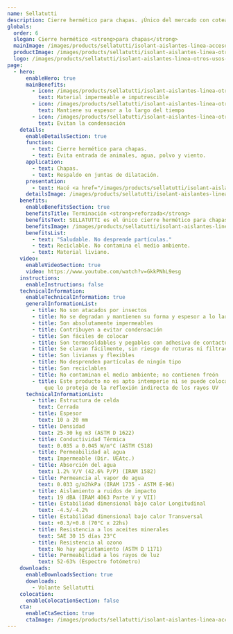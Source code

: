 ```yaml
---
name: Sellatutti
description: Cierre hermético para chapas. ¡Único del mercado con coteado reforzado!
globals:
  order: 6
  slogan: Cierre hermético <strong>para chapas</strong>
  mainImage: /images/products/sellatutti/isolant-aislantes-linea-accesorios-sellatutti-imagen-fondo.jpg
  productImage: /images/products/sellatutti/isolant-aislantes-linea-otros-usos-sellatutti-producto-rollo.png
  logo: /images/products/sellatutti/isolant-aislantes-linea-otros-usos-sellatutti-logo.jpg
page:
  - hero:
      enableHero: true
      mainBenefits:
        - icon: /images/products/sellatutti/isolant-aislantes-linea-otros-usos-sellatutti-beneficio-1.svg
          text: Material impermeable e imputrescible
        - icon: /images/products/sellatutti/isolant-aislantes-linea-otros-usos-sellatutti-beneficio-2.svg
          text: Mantiene su espesor a lo largo del tiempo
        - icon: /images/products/sellatutti/isolant-aislantes-linea-otros-usos-sellatutti-beneficio-3.svg
          text: Evitan la condensación
    details:
      enableDetailsSection: true
      function:
        - text: Cierre hermético para chapas.
        - text: Evita entrada de animales, agua, polvo y viento.
      application:
        - text: Chapas.
        - text: Respaldo en juntas de dilatación.
      presentation:
        - text: Hacé <a href="/images/products/sellatutti/isolant-aislantes-linea-vivienda-sellatutti-presentaciones.webp" target="_blank" rel="noopener noreferrer" class="font-bold">click acá</a> para ver todas las presentaciones disponibles
      detailsImage: /images/products/sellatutti/isolant-aislantes-linea-otros-usos-sellatutti-imagen-detalle.jpg
    benefits:
      enableBenefitsSection: true
      benefitsTitle: Terminación <strong>reforzada</strong>
      benefitsText: SELLATUTTI es el único cierre hermético para chapas y juntas, que presenta una terminación reforzada en ambas cara. Esto alarga su vida útil y lo hace más difícil de romper para pájaros y animales.
      benefitsImage: /images/products/sellatutti/isolant-aislantes-linea-otros-usos-sellatutti-beneficio-exclusivo.jpg
      benefitsList:
        - text: "Saludable. No desprende partículas."
        - text: Reciclable. No contamina el medio ambiente.
        - text: Material liviano.
    video:
      enableVideoSection: true
      video: https://www.youtube.com/watch?v=GkkPNhL9esg
    instructions:
      enableInstructions: false
    technicalInformation:
      enableTechnicalInformation: true
      generalInformationList:
        - title: No son atacados por insectos
        - title: No se degradan y mantienen su forma y espesor a lo largo del tiempo
        - title: Son absolutamente impermeables
        - title: Contribuyen a evitar condensación
        - title: Son fáciles de colocar
        - title: Son termosoldables y pegables con adhesivo de contacto
        - title: Se clavan fácilmente, sin riesgo de roturas ni filtraciones
        - title: Son livianas y flexibles
        - title: No desprenden partículas de ningún tipo
        - title: Son reciclables
        - title: No contaminan el medio ambiente; no contienen freón
        - title: Este producto no es apto intemperie ni se puede colocar sin un cielorraso
            que lo proteja de la reflexión indirecta de los rayos UV
      technicalInformationList:
        - title: Estructura de celda
          text: Cerrada
        - title: Espesor
          text: 10 a 20 mm
        - title: Densidad
          text: 25-30 kg m3 (ASTM D 1622)
        - title: Conductividad Térmica
          text: 0.035 a 0.045 W/m°C (ASTM C518)
        - title: Permeabilidad al agua
          text: Impermeable (Dir. UEAtc.)
        - title: Absorción del agua
          text: 1.2% V/V (42.6% P/P) (IRAM 1582)
        - title: Permeancia al vapor de agua
          text: 0.033 g/m2hkPa (IRAM 1735 - ASTM E-96)
        - title: Aislamiento a ruidos de impacto
          text: 19 dBA (IRAM 4063 Parte V y VII)
        - title: Estabilidad dimensional bajo calor Longitudinal
          text: -4.5/-4.2%
        - title: Estabilidad dimensional bajo calor Transversal
          text: +0.3/+0.8 (70°C x 22hs)
        - title: Resistencia a los aceites minerales
          text: SAE 30 15 días 23°C
        - title: Resistencia al ozono
          text: No hay agrietamiento (ASTM D 1171)
        - title: Permeabilidad a los rayos de luz
          text: 52-63% (Espectro fotómetro)
    downloads:
      enableDownloadsSection: true
      downloads:
        - Volante Sellatutti
    colocation:
      enableColocationSection: false
    cta:
      enableCtaSection: true
      ctaImage: /images/products/sellatutti/isolant-aislantes-linea-accesorios-sellatutti-imagen-cta.jpg
---
```

